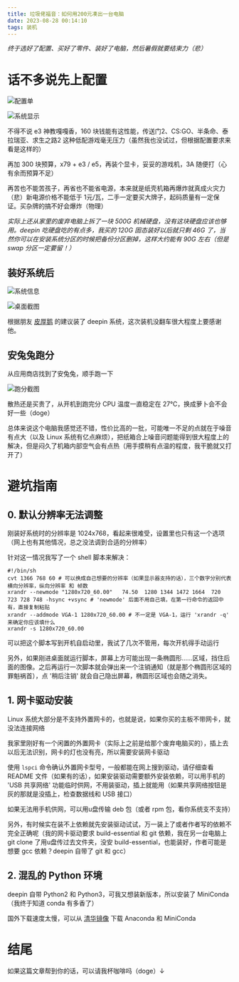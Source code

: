 ```yaml
---
title: 垃圾佬福音：如何用200元凑出一台电脑
date: 2023-08-28 00:14:10
tags: 装机
---
```

*终于选好了配置、买好了零件、装好了电脑，然后暑假就要结束力（悲）*

# 话不多说先上配置

![配置单](images/垃圾佬福音：如何用200元凑出一台电脑/1.jpeg)

![系统显示](images/垃圾佬福音：如何用200元凑出一台电脑/5.png)

不得不说 e3 神教嘎嘎香，160 块钱能有这性能，传送门2、CS:GO、半条命、泰拉瑞亚、求生之路2 这种低配游戏毫无压力（虽然我也没试过，但根据配置要求来看是这样的）

再加 300 块预算，x79 + e3 / e5，再装个显卡，妥妥的游戏机，3A 随便打（心有余而预算不足）

再苦也不能苦孩子，再省也不能省电源，本来就是纸壳机箱再爆炸就真成火灾力（悲）新电源价格不能低于 1元/瓦，二手一定要买大牌子，起码质量有一定保证。买杂牌的搞不好会爆炸（物理）

*实际上还从家里的废弃电脑上拆了一块 500G 机械硬盘，没有这块硬盘应该也够用。deepin 吃硬盘吃的有点多，我买的 120G 固态装好以后就只剩 46G 了，当然你可以在安装系统分区的时候把备份分区删掉，这样大约能有 90G 左右（但是 swap 分区一定要留！）*

## 装好系统后

![系统信息](images/垃圾佬福音：如何用200元凑出一台电脑/2.png)

![桌面截图](images/垃圾佬福音：如何用200元凑出一台电脑/3.png)

根据朋友 [皮厚鹅](https://github.com/pihoue/) 的建议装了 deepin 系统，这次装机没翻车很大程度上要感谢他。

## 安兔兔跑分

从应用商店找到了安兔兔，顺手跑一下

![跑分截图](images/垃圾佬福音：如何用200元凑出一台电脑/4.png)

散热还是买贵了，从开机到跑完分 CPU 温度一直稳定在 27℃，换成萝卜会不会好一些（doge）

总体来说这个电脑我感觉还不错，性价比高的一批，可能唯一不足的点就在于噪音有点大（以及 Linux 系统有亿点麻烦），把纸箱合上噪音问题能得到很大程度上的解决，但是闷久了机箱内部空气会有点热（用手摸稍有点温的程度，我干脆就又打开了）

# 避坑指南

## 0. 默认分辨率无法调整

刚装好系统时的分辨率是 1024x768，看起来很难受，设置里也只有这一个选项（网上也有其他情况，总之没法调到合适的分辨率）

针对这一情况我写了一个 shell 脚本来解决：

```
#!/bin/sh
cvt 1366 768 60 # 可以换成自己想要的分辨率（如果显示器支持的话），三个数字分别代表 横向分辨率，纵向分辨率 和 帧数
xrandr --newmode "1280x720_60.00"   74.50  1280 1344 1472 1664  720 723 728 748 -hsync +vsync # 'newmode' 后面不用自己填，在第一行命令的返回中有，直接复制粘贴
xrandr --addmode VGA-1 1280x720_60.00 # 不一定是 VGA-1，运行 'xrandr -q' 来确定你应该填什么
xrandr -s 1280x720_60.00
```

可以把这个脚本写到开机自启动里，我试了几次不管用，每次开机得手动运行

另外，如果刚进桌面就运行脚本，屏幕上方可能出现一条椭圆形……区域，挡住后面的图像。之后再运行一次脚本就会弹出来一个注销通知（就是那个椭圆形区域的罪魁祸首），点 '稍后注销' 就会自己隐出屏幕，椭圆形区域也会随之消失。

## 1. 网卡驱动安装

Linux 系统大部分是不支持外置网卡的，也就是说，如果你买的主板不带网卡，就没法连接网络

我家里刚好有一个闲置的外置网卡（实际上之前是给那个废弃电脑买的），插上去以后无法识别，网卡的灯也没有亮，所以需要安装网卡驱动

使用 `lspci` 命令确认外置网卡型号，一般都能在网上搜到驱动，请仔细查看 README 文件（如果有的话），如果安装驱动需要额外安装依赖，可以用手机的 'USB 共享网络' 功能临时供网，不用装驱动，插上就能用（如果共享网络按钮是灰的那就是没插上，检查数据线和 USB 接口）

如果无法用手机供网，可以用u盘传输 deb 包（或者 rpm 包，看你系统支不支持）

另外，有时候实在装不上依赖就先安装驱动试试，万一装上了或者作者写的依赖不完全正确呢（我的网卡驱动要求 build-essential 和 git 依赖，我在另一台电脑上 git clone 了用u盘传过去文件夹，没安 build-essential，也能装好，作者可能是想要 gcc 依赖？deepin 自带了 git 和 gcc）

## 2. 混乱的 Python 环境

deepin 自带 Python2 和 Python3，可我又想装新版本，所以安装了 MiniConda（我终于知道 conda 有多香了）

国外下载速度太慢，可以从 [清华镜像](https://mirrors.tuna.tsinghua.edu.cn/anaconda/miniconda/) 下载 Anaconda 和 MiniConda

# 结尾

如果这篇文章帮到你的话，可以请我杯咖啡吗（doge）↓
